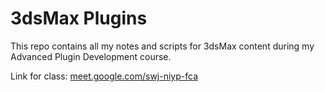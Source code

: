 # 3dsMax Plugins

This repo contains all my notes and scripts for 3dsMax content during my Advanced Plugin Development course.

Link for class: [meet.google.com/swj-niyp-fca]() <br />